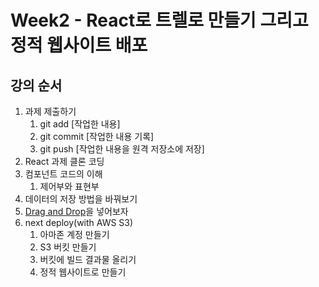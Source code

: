 # Week2 - React로 트렐로 만들기 그리고 정적 웹사이트 배포

## 강의 순서
1. 과제 제출하기
   1. git add [작업한 내용]
   2. git commit [작업한 내용 기록]
   3. git push [작업한 내용을 원격 저장소에 저장]
2. React 과제 클론 코딩
3. 컴포넌트 코드의 이해
   1. 제어부와 표현부
4. 데이터의 저장 방법을 바꿔보기
5. [Drag and Drop](https://www.npmjs.com/package/react-beautiful-dnd)을 넣어보자
6. next deploy(with AWS S3)
   1. 아마존 계정 만들기
   2. S3 버킷 만들기
   3. 버킷에 빌드 결과물 올리기
   4. 정적 웹사이트로 만들기
